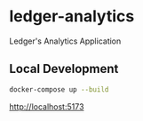 # ledger-analytics
Ledger's Analytics Application

## Local Development
```bash
docker-compose up --build
```

[http://localhost:5173](http://localhost:5173)
